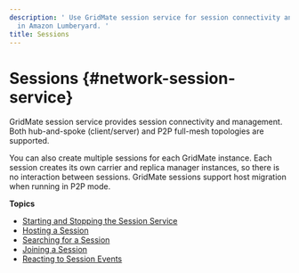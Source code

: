 ```yaml
---
description: ' Use GridMate session service for session connectivity and management
  in Amazon Lumberyard. '
title: Sessions
---
```

# Sessions {#network-session-service}

GridMate session service provides session connectivity and management\. Both hub\-and\-spoke \(client/server\) and P2P full\-mesh topologies are supported\.

You can also create multiple sessions for each GridMate instance\. Each session creates its own carrier and replica manager instances, so there is no interaction between sessions\. GridMate sessions support host migration when running in P2P mode\.

**Topics**
+ [Starting and Stopping the Session Service](/docs/userguide/networking/session-service-start-stop.md)
+ [Hosting a Session](/docs/userguide/networking/session-service-hosting.md)
+ [Searching for a Session](/docs/userguide/networking/session-service-searching.md)
+ [Joining a Session](/docs/userguide/networking/session-service-joining.md)
+ [Reacting to Session Events](/docs/userguide/networking/session-service-events.md)